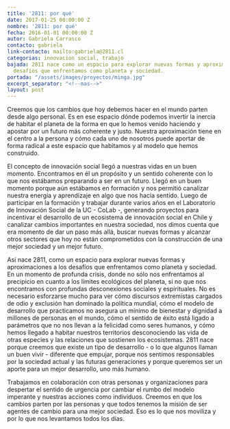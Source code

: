 ```yaml
---
title: '2811: por qué'
date: 2017-01-25 00:00:00 Z
nombre: '2811: por qué'
fecha: 2016-01-01 00:00:00 Z
autor: Gabriela Carrasco
contacto: gabriela
link-contacto: mailto:gabriela@2811.cl
categorias: innovacion social, trabajo
bajada: 2811 nace como un espacio para explorar nuevas formas y aproximaciones a los
  desafíos que enfrentamos como planeta y sociedad.
portada: "/assets/images/proyectos/minga.jpg"
excerpt_separator: "<!--mas-->"
layout: post
---
```


Creemos que los cambios que hoy debemos hacer en el mundo parten desde algo personal. Es en ese espacio dónde podemos invertir la inercia de habitar el planeta de la forma en que lo hemos venido haciendo y apostar por un futuro más coherente y justo. Nuestra aproximación tiene en el centro a la persona y cómo cada uno de nosotros puede aportar de forma radical a este espacio que habitamos y al modelo que hemos construido. 

El concepto de innovación social llegó a nuestras vidas en un buen momento. Encontramos en él un propósito y un sentido coherente con lo que nos estábamos preparando a ser en un futuro. Llegó en un buen momento porque aún estábamos en formación y nos permitió canalizar nuestra energía y aprendizaje en algo que nos hacía sentido. Luego de participar en la formación y trabajar durante varios años en el Laboratorio de Innovación Social de la UC - CoLab -, generando proyectos para incentivar el desarrollo de un ecosistema de innovación social en Chile y canalizar cambios importantes en nuestra sociedad, nos dimos cuenta que era momento de dar un paso más allá, buscar nuevas formas y alcanzar otros sectores que hoy no están comprometidos con la construcción de una mejor sociedad y un mejor futuro. 

Así nace 2811, como un espacio para explorar nuevas formas y aproximaciones a los desafíos que enfrentamos como planeta y sociedad. En un momento de profunda crisis, donde no sólo nos enfrentamos al precipicio en cuanto a los límites ecológicos del planeta, si no que nos encontramos con profundas desconexiones sociales y espirituales. No es necesario esforzarse mucho para ver cómo discursos extremistas cargados de odio y exclusión han dominado la política mundial, cómo el modelo de desarrollo que practicamos no asegura un mínimo de bienestar y dignidad a millones de personas en el mundo, cómo el sentido de éxito está ligado a parámetros que no nos llevan a la felicidad como seres humanos, y cómo hemos llegado a habitar nuestros territorios desconociendo las vida de otras especies y las relaciones que sostienen los ecosistemas. 2811 nace porque creemos que existe un tipo de desarrollo - o lo que algunos llaman un buen vivir - diferente que empujar, porque nos sentimos responsables por la sociedad actual y las futuras generaciones y porque queremos ser un aporte para un mejor desarrollo, uno más humano. 

Trabajamos en colaboración con otras personas y organizaciones para despertar el sentido de urgencia por cambiar el rumbo del modelo imperante y nuestras acciones como individuos. Creemos en que los cambios parten por las personas y que todos tenemos la misión de ser agentes de cambio para una mejor sociedad. Eso es lo que nos moviliza y por lo que nos levantamos todos los días. 

